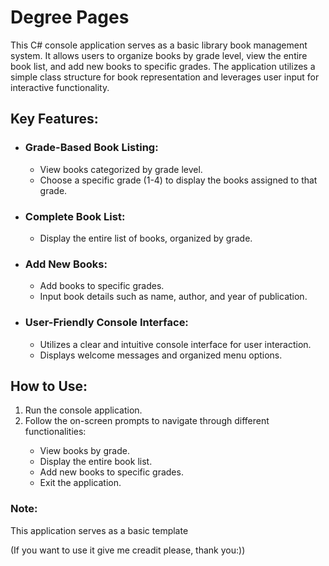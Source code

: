 # Degree Pages
<p>
    This C# console application serves as a basic library book management system. It allows users to organize books by grade level, view the entire book list, and add new books to specific grades. The application utilizes a simple class structure for book representation and leverages user input for interactive functionality.
  </p>

  <h2>Key Features:</h2>
  <ul>
    <li>
      <h3>Grade-Based Book Listing:</h3>
      <ul>
        <li>View books categorized by grade level.</li>
        <li>Choose a specific grade (1-4) to display the books assigned to that grade.</li>
      </ul>
    </li>
    <li>
      <h3>Complete Book List:</h3>
      <ul>
        <li>Display the entire list of books, organized by grade.</li>
      </ul>
    </li>
    <li>
      <h3>Add New Books:</h3>
      <ul>
        <li>Add books to specific grades.</li>
        <li>Input book details such as name, author, and year of publication.</li>
      </ul>
    </li>
    <li>
      <h3>User-Friendly Console Interface:</h3>
      <ul>
        <li>Utilizes a clear and intuitive console interface for user interaction.</li>
        <li>Displays welcome messages and organized menu options.</li>
      </ul>
    </li>
  </ul>

  <h2>How to Use:</h2>
  <ol>
    <li>Run the console application.</li>
    <li>Follow the on-screen prompts to navigate through different functionalities:</li>
    <ul>
      <li>View books by grade.</li>
      <li>Display the entire book list.</li>
      <li>Add new books to specific grades.</li>
      <li>Exit the application.</li>
    </ul>
  </ol>

  <h3>Note:</h3>
  <p>This application serves as a basic template</p>(If you want to use it give me creadit please, thank you:))

